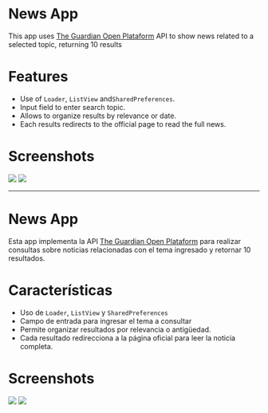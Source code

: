 # News App

This app uses [The Guardian Open Plataform](http://open-platform.theguardian.com/) API to show news related to a selected topic,
returning 10 results

# Features

- Use of `Loader`, `ListView` and`SharedPreferences`.
- Input field to enter search topic.
- Allows to organize results by relevance or date.
- Each results redirects to the official page to read the full news.

# Screenshots

![](Screenshots/screenshot1.png)
![](Screenshots/screenshot2_english.png)

<hr>

# News App

Esta app implementa la API [The Guardian Open Plataform](http://open-platform.theguardian.com/) para realizar consultas sobre noticias 
relacionadas con el tema ingresado y retornar 10 resultados.

# Características

- Uso de `Loader`, `ListView` y `SharedPreferences`
- Campo de entrada para ingresar el tema a consultar
- Permite organizar resultados por relevancia o antigüedad.
- Cada resultado redirecciona a la página oficial para leer la noticia completa.

# Screenshots

![](Screenshots/screenshot1.png)
![](Screenshots/screenshot2_spanish.png)
